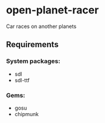 open-planet-racer
=================

Car races on another planets
<h2>Requirements</h2>
<h3>System packages:</h3>
<ul>
<li>sdl</li>
<li>sdl-ttf</li>
</ul>
<h3>Gems:</h3>
<ul>
<li>gosu</li>
<li>chipmunk</li>
</ul>

